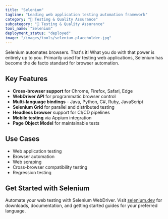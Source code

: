 ```yaml
---
title: "Selenium"
tagline: "Leading web application testing automation framework"
category: "🧪 Testing & Quality Assurance"
subcategory: "🧪 Testing & Quality Assurance"
tool_name: "Selenium"
deployment_status: "deployed"
image: "/images/tools/selenium-placeholder.jpg"
---
```

Selenium automates browsers. That's it! What you do with that power is entirely up to you. Primarily used for testing web applications, Selenium has become the de facto standard for browser automation.

## Key Features

- **Cross-browser support** for Chrome, Firefox, Safari, Edge
- **WebDriver API** for programmatic browser control
- **Multi-language bindings** - Java, Python, C#, Ruby, JavaScript
- **Selenium Grid** for parallel and distributed testing
- **Headless browser** support for CI/CD pipelines
- **Mobile testing** via Appium integration
- **Page Object Model** for maintainable tests

## Use Cases

- Web application testing
- Browser automation
- Web scraping
- Cross-browser compatibility testing
- Regression testing

## Get Started with Selenium

Automate your web testing with Selenium WebDriver. Visit [selenium.dev](https://www.selenium.dev) for downloads, documentation, and getting started guides for your preferred language.
